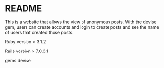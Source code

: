 # README

This is a website that allows the view of anonymous posts. With the devise gem, users can create accounts and login to create posts and see the name of users that created those posts. 

Ruby version > 3.1.2

Rails version > 7.0.3.1

gems devise
